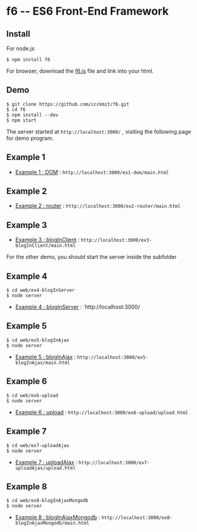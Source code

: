 # f6 -- ES6 Front-End Framework

## Install

For node.js 

```
$ npm install f6
```

For browser, download the [f6.js](web/f6.js) file and link into your html.


## Demo

```
$ git clone https://github.com/ccckmit/f6.git
$ cd f6
$ npm install --dev
$ npm start
```

The server started at `http://localhost:3000/` , visiting the following page for demo program.

## Example 1
* [Example 1 : DOM](web/ex1-dom/) :  `http://localhost:3000/ex1-dom/main.html`

## Example 2
* [Example 2 : router](web/ex2-router/) :  `http://localhost:3000/ex2-router/main.html`

## Example 3
* [Example 3 : blogInClient](web/ex3-blogInClient/) :  `http://localhost:3000/ex3-blogInClient/main.html`

For the other demo, you should start the server inside the subfolder

## Example 4

```
$ cd web/ex4-blogInServer
$ node server
```

* [Example 4 : blogInServer](web/ex4-blogInServer/) :  `http://localhost:3000/

## Example 5

```
$ cd web/ex5-blogInAjax
$ node server
```

* [Example 5 : blogInAjax](web/ex5-blogInAjax/) :  `http://localhost:3000/ex5-blogInAjax/main.html`

## Example 6

```
$ cd web/ex6-upload
$ node server
```

* [Example 6 : upload](web/ex6-upload/) :  `http://localhost:3000/ex6-upload/upload.html`

## Example 7

```
$ cd web/ex7-uploadAjax
$ node server
```

* [Example 7 : uploadAjax](web/ex7-uploadAjax/) :  `http://localhost:3000/ex7-uploadAjax/upload.html`

## Example 8

```
$ cd web/ex8-blogInAjaxMongodb
$ node server
```

* [Example 8 : blogInAjaxMongodb](web/ex8-blogInAjaxMongodb/) :  `http://localhost:3000/ex8-blogInAjaxMongodb/main.html`